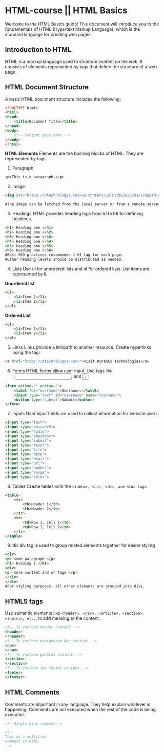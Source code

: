 # HTML-course || HTML Basics

Welcome to the HTML Basics guide! This document will introduce you to the fundamentals of HTML (Hypertext Markup Language), which is the standard language for creating web pages.

## Introduction to HTML

HTML is a markup language used to structure content on the web. It consists of elements represented by tags that define the structure of a web page.

## HTML Document Structure

A basic HTML document structure includes the following:

```html
<!DOCTYPE html>
<html>
<head>
    <title>Document Title</title>
</head>
<body>
    <!-- Content goes here -->
</body>
</html>
```

**HTML Elements**
Elements are the building blocks of HTML. They are represented by tags.
1. Paragraph

```html
<p>This is a paragraph.</p>
```

2. Image

```html
<img src="https://dtechnologys.com/wp-content/uploads/2023/01/cropped-android-chrome-512x512-1.png" alt="Description">

#The image can be fetched from the local server or from a remote server.
```
3. Headings
HTML provides heading tags from h1 to h6 for defining headings.
```html
<h1> Heading one </h1>  
<h2> Heading one </h2>
<h3> Heading one </h3>
<h4> Heading one </h4>
<h5> Heading one </h5>
<h6> Heading one </h6>
#Best SEO practices recommends 1 H1 tag for each page.
#Other heading levels should be distributed as needed. 

```
4. Lists
Use ul for unordered lists and ol for ordered lists. List items are represented by li.

**Unordered list**
```html
<ul>
    <li>Item 1</li>
    <li>Item 2</li>
</ul>
```
**Ordered List**

```html
<ol>
    <li>Item 1</li>
    <li>Item 2</li>
</ol>
```

5. Links
Links provide a lint/path to another resource. Create hyperlinks using the <a> tag:

```html
<a href="https://dtechnologys.com/">Visit Dynamic Technologies</a>
```
6. Forms
HTML forms allow user input. Use tags like <form>, <input>, and <button>.

```html
<form method="" action="">
    <label for="username">Username:</label>
    <input type="text" id="username" name="username">
    <button type="submit">Submit</button>
</form>
```
7. Inputs
User input fields are used to collect information for website users. 
```html
<input type="text">
<input type="password">
<input type="radio">
<input type="checkbox">
<input type="submit">
<input type="reset">
<input type="file">
<input type="date">
<input type="email">
<input type="url">
<input type="number">
<input type="range">
<input type="color">
```
8. Tables
Create tables with the ```<table>, <tr>, <th>, and <td> tags```.

```html
<table>
    <tr>
        <th>Header 1</th>
        <th>Header 2</th>
    </tr>
    <tr>
        <td>Row 1, Cell 1</td>
        <td>Row 1, Cell 2</td>
    </tr>
</table>
```
9. div
div tag is used to group related elements together for easier styling
```html
<div>
<p> some paragraph </p>
<h1> Heading 1 </h1>
<div>
<p> more content and or tags </p>
</div>
</div>
#For styling purposes, all other elements are grouped into divs. 
```
## HTML5 tags
Use semantic elements like ```<header>, <nav>, <article>, <section>, <footer>, etc.```, to add meaning to the content.
```html
<!-- To enclose header content -->
<header>
</header>
<!-- To enclose navigation bar content -->
<nav>
</nav>
<!-- To enclose general content -->
<section>
</section>
<!-- To enclose the footer content -->
<footer>
</footer>
```

## HTML Comments
Comments are important in any language. They help explain whatever is happening. Comments are not executed when the rest of the code is being executed.
```html
<!--Single Line comment-->

<!--
This is a multiline
comment in HTML.
-->
```






